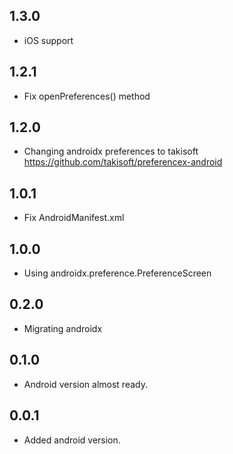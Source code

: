 ## 1.3.0
* iOS support

## 1.2.1
* Fix openPreferences() method

## 1.2.0
* Changing androidx preferences to takisoft  https://github.com/takisoft/preferencex-android

## 1.0.1
* Fix AndroidManifest.xml

## 1.0.0
* Using androidx.preference.PreferenceScreen

## 0.2.0
* Migrating androidx

## 0.1.0
* Android version almost ready.

## 0.0.1

* Added android version.
